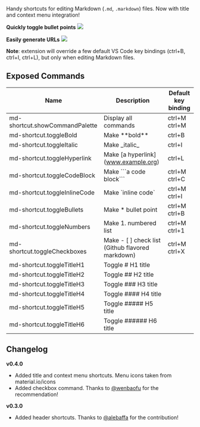 
Handy shortcuts for editing Markdown (`.md`, `.markdown`) files. Now with title and context menu integration!

**Quickly toggle bullet points**
![](https://raw.githubusercontent.com/mdickin/vscode-markdown-shortcuts/master/gifs/bullets.gif)

**Easily generate URLs**
![](https://raw.githubusercontent.com/mdickin/vscode-markdown-shortcuts/master/gifs/urls.gif)

**Note**: extension will override a few default VS Code key bindings (ctrl+B, ctrl+I, ctrl+L), but only when editing Markdown files.

## Exposed Commands

| Name | Description | Default key binding |
| ---- | ----------- | ------------------- |
| md-shortcut.showCommandPalette | Display all commands | ctrl+M ctrl+M |
| md-shortcut.toggleBold | Make \*\*bold\*\* | ctrl+B |
| md-shortcut.toggleItalic | Make \_italic\_ | ctrl+I |
| md-shortcut.toggleHyperlink | Make [a hyperlink]\(www.example.org) | ctrl+L |
| md-shortcut.toggleCodeBlock | Make \`\`\`a code block\`\`\` | ctrl+M ctrl+C |
| md-shortcut.toggleInlineCode | Make \`inline code\` | ctrl+M ctrl+I |
| md-shortcut.toggleBullets | Make * bullet point | ctrl+M ctrl+B |
| md-shortcut.toggleNumbers | Make 1. numbered list | ctrl+M ctrl+1 |
| md-shortcut.toggleCheckboxes | Make - [ ] check list (Github flavored markdown) | ctrl+M ctrl+X |
| md-shortcut.toggleTitleH1 | Toggle # H1 title |  |
| md-shortcut.toggleTitleH2 | Toggle ## H2 title |  |
| md-shortcut.toggleTitleH3 | Toggle ### H3 title |  |
| md-shortcut.toggleTitleH4 | Toggle #### H4 title |  |
| md-shortcut.toggleTitleH5 | Toggle ##### H5 title |  |
| md-shortcut.toggleTitleH6 | Toggle ###### H6 title |  |

## Changelog

**v0.4.0** 
* Added title and context menu shortcuts. Menu icons taken from material.io/icons
* Added checkbox command. Thanks to [@wenbaofu](https://github.com/wenbaofu) for the recommendation!

**v0.3.0**
* Added header shortcuts. Thanks to [@alebaffa](https://github.com/alebaffa) for the contribution!